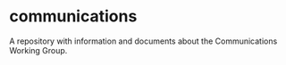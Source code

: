 # communications
A repository with information and documents about the Communications Working Group.
